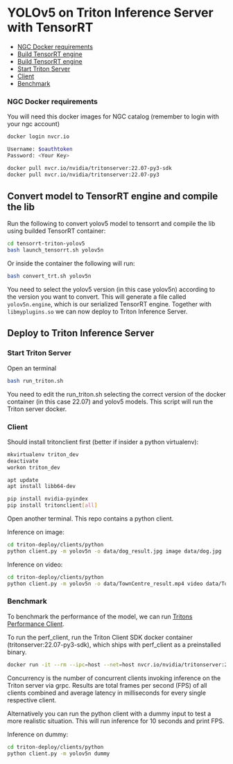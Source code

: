 # YOLOv5 on Triton Inference Server with TensorRT

* [NGC Docker requirements](#ngc-docker-requirements)
* [Build TensorRT engine](#build-tensort-engine)
* [Build TensorRT engine](#build-tensorrt-engine)
* [Start Triton Server](#start-triton-server)
* [Client](#client)
* [Benchmark](#benchmark)

### NGC Docker requirements

You will need this docker images for NGC catalog (remember to login with your ngc account)

```bash
docker login nvcr.io

Username: $oauthtoken
Password: <Your Key>

docker pull nvcr.io/nvidia/tritonserver:22.07-py3-sdk
docker pull nvcr.io/nvidia/tritonserver:22.07-py3
```

## Convert model to TensorRT engine and compile the lib 

Run the following to convert yolov5 model to tensorrt and compile the lib using builded TensorRT container:

```bash
cd tensorrt-triton-yolov5
bash launch_tensorrt.sh yolov5n
```

Or inside the container the following will run:
```bash
bash convert_trt.sh yolov5n
```
You need to select the  yolov5 version (in this case yolov5n) according to the version you want to convert. This will generate a file called `yolov5n.engine`, which is our serialized TensorRT engine. Together with `libmyplugins.so` we can now deploy to Triton Inference Server.

## Deploy to Triton Inference Server

### Start Triton Server

Open an terminal

```bash
bash run_triton.sh
```

You need to edit the run_triton.sh selecting the correct version of the docker container (in this case 22.07) and yolov5 models. This script will run the Triton server docker.

### Client
Should install tritonclient first (better if insider a python virtualenv):
```bash
mkvirtualenv triton_dev
deactivate 
workon triton_dev

apt update
apt install libb64-dev

pip install nvidia-pyindex
pip install tritonclient[all]
```
Open another terminal.
This repo contains a python client.

Inference on image:
```bash
cd triton-deploy/clients/python
python client.py -m yolov5n -o data/dog_result.jpg image data/dog.jpg
```

Inference on video:
```bash
cd triton-deploy/clients/python
python client.py -m yolov5n -o data/TownCentre_result.mp4 video data/TownCentre.mp4
```

### Benchmark

To benchmark the performance of the model, we can run [Tritons Performance Client](https://docs.nvidia.com/deeplearning/triton-inference-server/user-guide/docs/optimization.html#perf-client).

To run the perf_client, run the Triton Client SDK docker container (tritonserver:22.07-py3-sdk), which ships with perf_client as a preinstalled binary.

```bash
docker run -it --rm --ipc=host --net=host nvcr.io/nvidia/tritonserver:22.07-py3-sdk perf_client -m yolov5m -u 127.0.0.1:8221 -i grpc --shared-memory system --concurrency-range 1:4
```

Concurrency is the number of concurrent clients invoking inference on the Triton server via grpc.
Results are total frames per second (FPS) of all clients combined and average latency in milliseconds for every single respective client.

Alternatively you can run the python client with a dummy input to test a more realistic situation. This will run inference for 10 seconds and print FPS.

Inference on dummy:
```bash
cd triton-deploy/clients/python
python client.py -m yolov5n dummy
```
